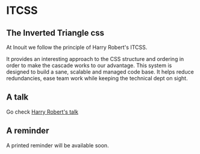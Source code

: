 # ITCSS
## The Inverted Triangle css
At Inouit we follow the principle of Harry Robert's ITCSS.

It provides an interesting approach to the CSS structure and ordering in order to make the cascade works to our advantage. This system is designed to build a sane, scalable and managed code base. It helps reduce redundancies, ease team work while keeping the technical dept on sight.

## A talk
Go check [Harry Robert's talk](https://www.youtube.com/watch?v=1OKZOV-iLj4&t=8m40s)

## A reminder
A printed reminder will be available soon.
